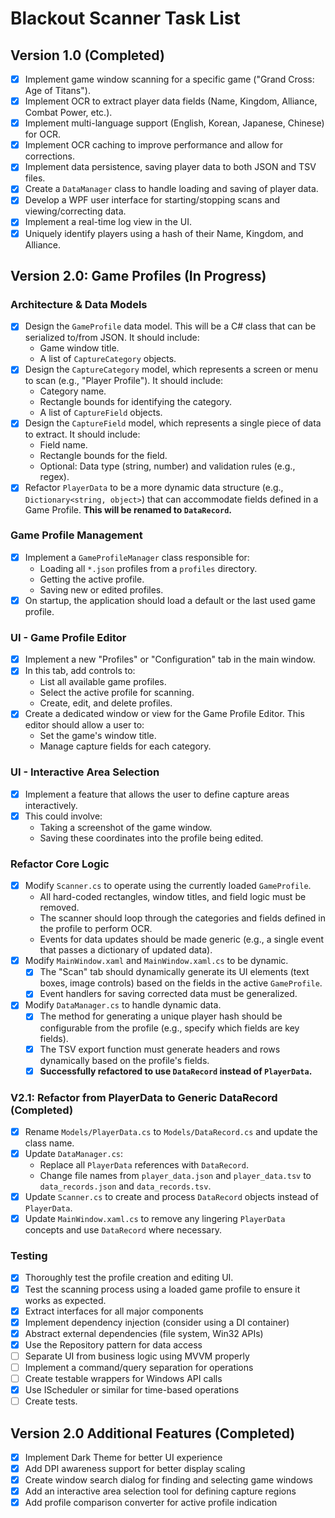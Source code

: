 # Blackout Scanner Task List

## Version 1.0 (Completed)

- [x] Implement game window scanning for a specific game ("Grand Cross: Age of Titans").
- [x] Implement OCR to extract player data fields (Name, Kingdom, Alliance, Combat Power, etc.).
- [x] Implement multi-language support (English, Korean, Japanese, Chinese) for OCR.
- [x] Implement OCR caching to improve performance and allow for corrections.
- [x] Implement data persistence, saving player data to both JSON and TSV files.
- [x] Create a `DataManager` class to handle loading and saving of player data.
- [x] Develop a WPF user interface for starting/stopping scans and viewing/correcting data.
- [x] Implement a real-time log view in the UI.
- [x] Uniquely identify players using a hash of their Name, Kingdom, and Alliance.

## Version 2.0: Game Profiles (In Progress)

### Architecture & Data Models
- [x] Design the `GameProfile` data model. This will be a C# class that can be serialized to/from JSON. It should include:
    - Game window title.
    - A list of `CaptureCategory` objects.
- [x] Design the `CaptureCategory` model, which represents a screen or menu to scan (e.g., "Player Profile"). It should include:
    - Category name.
    - Rectangle bounds for identifying the category.
    - A list of `CaptureField` objects.
- [x] Design the `CaptureField` model, which represents a single piece of data to extract. It should include:
    - Field name.
    - Rectangle bounds for the field.
    - Optional: Data type (string, number) and validation rules (e.g., regex).
- [x] Refactor `PlayerData` to be a more dynamic data structure (e.g., `Dictionary<string, object>`) that can accommodate fields defined in a Game Profile. **This will be renamed to `DataRecord`.**

### Game Profile Management
- [x] Implement a `GameProfileManager` class responsible for:
    - Loading all `*.json` profiles from a `profiles` directory.
    - Getting the active profile.
    - Saving new or edited profiles.
- [x] On startup, the application should load a default or the last used game profile.

### UI - Game Profile Editor
- [x] Implement a new "Profiles" or "Configuration" tab in the main window.
- [x] In this tab, add controls to:
    - List all available game profiles.
    - Select the active profile for scanning.
    - Create, edit, and delete profiles.
- [x] Create a dedicated window or view for the Game Profile Editor. This editor should allow a user to:
    - Set the game's window title.
    - Manage capture fields for each category.

### UI - Interactive Area Selection
- [x] Implement a feature that allows the user to define capture areas interactively.
- [x] This could involve:
    - Taking a screenshot of the game window.
    - Saving these coordinates into the profile being edited.

### Refactor Core Logic
- [x] Modify `Scanner.cs` to operate using the currently loaded `GameProfile`.
    - All hard-coded rectangles, window titles, and field logic must be removed.
    - The scanner should loop through the categories and fields defined in the profile to perform OCR.
    - Events for data updates should be made generic (e.g., a single event that passes a dictionary of updated data).
- [x] Modify `MainWindow.xaml` and `MainWindow.xaml.cs` to be dynamic.
    - [x] The "Scan" tab should dynamically generate its UI elements (text boxes, image controls) based on the fields in the active `GameProfile`.
    - [x] Event handlers for saving corrected data must be generalized.
- [x] Modify `DataManager.cs` to handle dynamic data.
    - [x] The method for generating a unique player hash should be configurable from the profile (e.g., specify which fields are key fields).
    - [x] The TSV export function must generate headers and rows dynamically based on the profile's fields.
    - [x] **Successfully refactored to use `DataRecord` instead of `PlayerData`.**

### V2.1: Refactor from PlayerData to Generic DataRecord (Completed)
- [x] Rename `Models/PlayerData.cs` to `Models/DataRecord.cs` and update the class name.
- [x] Update `DataManager.cs`:
    - Replace all `PlayerData` references with `DataRecord`.
    - Change file names from `player_data.json` and `player_data.tsv` to `data_records.json` and `data_records.tsv`.
- [x] Update `Scanner.cs` to create and process `DataRecord` objects instead of `PlayerData`.
- [x] Update `MainWindow.xaml.cs` to remove any lingering `PlayerData` concepts and use `DataRecord` where necessary.

### Testing
- [x] Thoroughly test the profile creation and editing UI.
- [x] Test the scanning process using a loaded game profile to ensure it works as expected.
- [x] Extract interfaces for all major components
- [x] Implement dependency injection (consider using a DI container)
- [x] Abstract external dependencies (file system, Win32 APIs)
- [x] Use the Repository pattern for data access
- [ ] Separate UI from business logic using MVVM properly
- [ ] Implement a command/query separation for operations
- [ ] Create testable wrappers for Windows API calls
- [x] Use IScheduler or similar for time-based operations
- [ ] Create tests.

## Version 2.0 Additional Features (Completed)
- [x] Implement Dark Theme for better UI experience
- [x] Add DPI awareness support for better display scaling
- [x] Create window search dialog for finding and selecting game windows
- [x] Add an interactive area selection tool for defining capture regions
- [x] Add profile comparison converter for active profile indication
